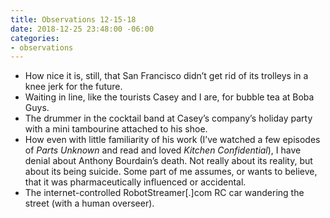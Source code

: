 ```yaml
---
title: Observations 12-15-18
date: 2018-12-25 23:48:00 -06:00
categories:
- observations
---
```


- How nice it is, still, that San Francisco didn’t get rid of its trolleys in a knee jerk for the future.
- Waiting in line, like the tourists Casey and I are, for bubble tea at Boba Guys.
- The drummer in the cocktail band at Casey’s company’s holiday party with a mini tambourine attached to his shoe.
- How even with little familiarity of his work (I’ve watched a few episodes of *Parts Unknown* and read and loved *Kitchen Confidential*), I have denial about Anthony Bourdain’s death. Not really about its reality, but about its being suicide. Some part of me assumes, or wants to believe, that it was pharmaceutically influenced or accidental.
- The internet-controlled RobotStreamer[.]com RC car wandering the street (with a human overseer).